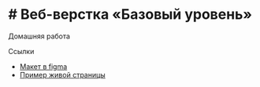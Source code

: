 # # Веб-верстка «Базовый уровень»
Домашняя работа

Ссылки
- [Макет в figma](https://www.figma.com/file/aueaCsgVU84pOjwVyDDCvf/%D0%A1%D0%B5%D1%82%D0%BA%D0%B8_%D0%94%D0%97-Copy)
- [Пример живой страницы](https://dimoncss.ru/myworks/skillbox_homework_1/)

